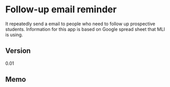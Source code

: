# Follow-up email reminder

It repeatedly send a email to people who need to follow up prospective students.
Information for this app is based on Google spread sheet that MLI is using.

## Version

0.01

## Memo


